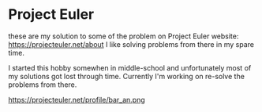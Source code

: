 # Project Euler
these are my solution to some of the problem on Project Euler website: https://projecteuler.net/about
I like solving problems from there in my spare time.

I started this hobby somewhen in middle-school and unfortunately most of my solutions got lost through time. Currently I'm working on re-solve the problems from there.

https://projecteuler.net/profile/bar_an.png